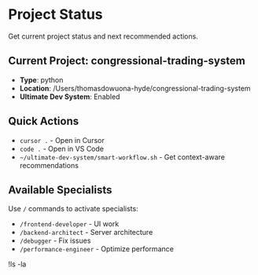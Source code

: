 # Project Status

Get current project status and next recommended actions.

## Current Project: congressional-trading-system
- **Type**: python
- **Location**: /Users/thomasdowuona-hyde/congressional-trading-system
- **Ultimate Dev System**: Enabled

## Quick Actions
- `cursor .` - Open in Cursor
- `code .` - Open in VS Code  
- `~/ultimate-dev-system/smart-workflow.sh` - Get context-aware recommendations

## Available Specialists
Use `/` commands to activate specialists:
- `/frontend-developer` - UI work
- `/backend-architect` - Server architecture
- `/debugger` - Fix issues
- `/performance-engineer` - Optimize performance

!ls -la
